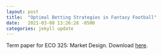 ```yaml
---
layout: post
title:  "Optimal Betting Strategies in Fantasy Football"
date:   2021-03-08 13:26:28 -0500
categories: jekyll update
---
```


Term paper for ECO 325: Market Design. Download [here](https://raw.githubusercontent.com/connorlarson/connorlarson.github.io/master/_posts/2021-03-10-ECO_325_Term_Paper.pdf).
